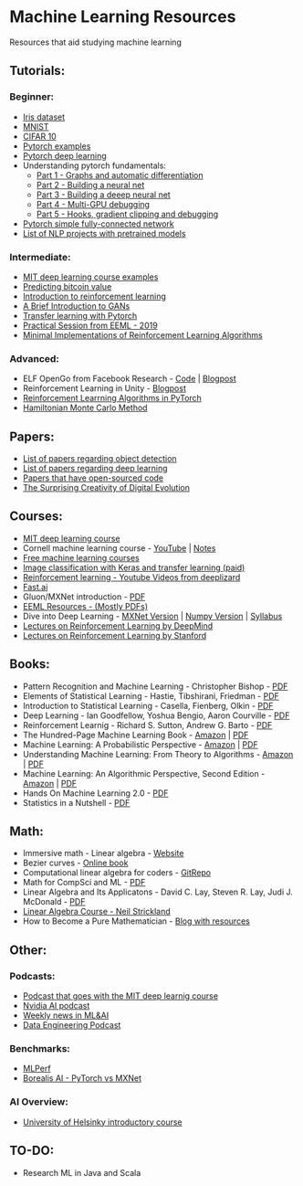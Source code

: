 # Machine Learning Resources
Resources that aid studying machine learning

## Tutorials:
### Beginner:
* [Iris dataset ](https://www.kaggle.com/gopaltirupur/iris-data-analysis-and-machine-learning-python)
* [MNIST](https://towardsdatascience.com/image-classification-in-10-minutes-with-mnist-dataset-54c35b77a38d)
* [CIFAR 10](https://github.com/deep-diver/CIFAR10-img-classification-tensorflow)
* [Pytorch examples](https://pytorch.org/tutorials/beginner/pytorch_with_examples.html)
* [Pytorch deep learning](https://pytorch.org/tutorials/beginner/deep_learning_60min_blitz.html)
* Understanding pytorch fundamentals: 
  * [Part 1 - Graphs and automatic differentiation](https://blog.paperspace.com/pytorch-101-understanding-graphs-and-automatic-differentiation/)
  * [Part 2 - Building a neural net](https://blog.paperspace.com/pytorch-101-building-neural-networks/)
  * [Part 3 - Building a deeep neural net](https://blog.paperspace.com/pytorch-101-advanced/)
  * [Part 4 - Multi-GPU debugging](https://blog.paperspace.com/pytorch-memory-multi-gpu-debugging/)
  * [Part 5 - Hooks, gradient clipping and debugging](https://blog.paperspace.com/pytorch-hooks-gradient-clipping-debugging/)
* [Pytorch simple fully-connected network](https://adventuresinmachinelearning.com/pytorch-tutorial-deep-learning/)
* [List of NLP projects with pretrained models](https://towardsdatascience.com/a-list-of-beginner-friendly-nlp-projects-using-pre-trained-models-dc4768b4bec0)

### Intermediate:
* [MIT deep learning course examples](https://github.com/lexfridman/mit-deep-learning)
* [Predicting bitcoin value](https://towardsdatascience.com/using-recurrent-neural-networks-to-predict-bitcoin-btc-prices-c4ff70f9f3e4)
* [Introduction to reinforcement learning](https://github.com/ShangtongZhang/reinforcement-learning-an-introduction)
* [A Brief Introduction to GANs](https://medium.com/sigmoid/a-brief-introduction-to-gans-and-how-to-code-them-2620ee465c30)
* [Transfer learning with Pytorch](https://towardsdatascience.com/transfer-learning-with-convolutional-neural-networks-in-pytorch-dd09190245ce)
* [Practical Session from EEML - 2019](https://github.com/eeml2019/PracticalSessions)
* [Minimal Implementations of Reinforcement Learning Algorithms](https://github.com/seungeunrho/minimalRL)

### Advanced:
* ELF OpenGo from Facebook Research - [Code](https://github.com/pytorch/ELF) | [Blogpost](https://research.fb.com/facebook-open-sources-elf-opengo/)
* Reinforcement Learning in Unity - [Blogpost](https://towardsdatascience.com/gettingstartedwithmarathonenvs-v0-5-0a-c1054a0b540c)
* [Reinforcement Learrning Algorithms in PyTorch](https://github.com/p-christ/Deep-Reinforcement-Learning-Algorithms-with-PyTorch)
* [Hamiltonian Monte Carlo Method](https://bayesianbrad.github.io/posts/2019_hmc.html#mjx-eqn-one)

## Papers:
* [List of papers regarding object detection](https://github.com/hoya012/deep_learning_object_detection)
* [List of papers regarding deep learning](https://github.com/terryum/awesome-deep-learning-papers)
* [Papers that have open-sourced code](https://paperswithcode.com/)
* [The Surprising Creativity of  Digital Evolution](https://github.com/AlexMuresan/Machine-Learning-Resources/blob/master/Papers/1803.03453.pdf)

## Courses:
* [MIT deep learning course](https://www.youtube.com/watch?list=PLrAXtmErZgOeiKm4sgNOknGvNjby9efdf&v=O5xeyoRL95U)
* Cornell machine learning course - [YouTube](https://www.youtube.com/playlist?list=PLl8OlHZGYOQ7bkVbuRthEsaLr7bONzbXS) | [Notes](http://www.cs.cornell.edu/courses/cs4780/2018fa/syllabus/index.html)
* [Free machine learning courses](https://techgrabyte.com/best-machine-learning-course-free/)
* [Image classification with Keras and transfer learning (paid)](https://www.pluralsight.com/courses/building-image-classification-solutions-keras-transfer-learning)
* [Reinforcement learning - Youtube Videos from deeplizard](https://www.youtube.com/playlist?list=PLZbbT5o_s2xoWNVdDudn51XM8lOuZ_Njv)
* [Fast.ai](https://www.fast.ai/)
* Gluon/MXNet introduction - [PDF](https://github.com/zackchase/gluon-slides/blob/master/sept18-gluon.pdf)
* [EEML Resources - (Mostly PDFs)](https://www.eeml.eu/resources)
* Dive into Deep Learning - [MXNet Version](http://d2l.ai/) | [Numpy Version](http://numpy.d2l.ai/) | [Syllabus](https://courses.d2l.ai/berkeley-stat-157/syllabus.html)
* [Lectures on Reinforcement Learning by DeepMind](https://www.youtube.com/playlist?list=PLqYmG7hTraZDNJre23vqCGIVpfZ_K2RZs)
* [Lectures on Reinforcement Learning by Stanford](https://onlinehub.stanford.edu/cs234)

## Books:
* Pattern Recognition and Machine Learning - Christopher Bishop - [PDF](http://users.isr.ist.utl.pt/~wurmd/Livros/school/Bishop%20-%20Pattern%20Recognition%20And%20Machine%20Learning%20-%20Springer%20%202006.pdf)
* Elements of Statistical Learning - Hastie, Tibshirani, Friedman - [PDF](https://github.com/AlexMuresan/Machine-Learning-Resources/blob/master/Books/ESLII_print12.pdf)
* Introduction to Statistical Learning - Casella, Fienberg, Olkin - [PDF](https://github.com/AlexMuresan/Machine-Learning-Resources/blob/master/Books/ISLR%20Seventh%20Printing.pdf)
* Deep Learning - Ian Goodfellow, Yoshua Bengio, Aaron Courville - [PDF](https://github.com/janishar/mit-deep-learning-book-pdf)
* Reinforcement Learnig - Richard S. Sutton, Andrew G. Barto - [PDF](http://incompleteideas.net/book/RLbook2018.pdf)
* The Hundred-Page Machine Learning Book - [Amazon](https://www.amazon.com/Hundred-Page-Machine-Learning-Book/dp/199957950X) | [PDF](http://themlbook.com/wiki/doku.php)
* Machine Learning: A Probabilistic Perspective - [Amazon](https://www.amazon.com/Machine-Learning-Probabilistic-Perspective-Computation/dp/0262018020/ref=mp_s_a_1_4?keywords=machine+learning&qid=1556172843&s=gateway&sr=8-4) | [PDF](https://doc.lagout.org/science/Artificial%20Intelligence/Machine%20learning/Machine%20Learning_%20A%20Probabilistic%20Perspective%20%5BMurphy%202012-08-24%5D.pdf)
* Understanding Machine Learning: From Theory to Algorithms - [Amazon](https://www.amazon.com/Understanding-Machine-Learning-Theory-Algorithms/dp/1107057132/ref=mp_s_a_1_16?keywords=machine+learning&qid=1556172889&s=gateway&sr=8-16) | [PDF](https://www.cs.huji.ac.il/~shais/UnderstandingMachineLearning/understanding-machine-learning-theory-algorithms.pdf)
* Machine Learning: An Algorithmic Perspective, Second Edition - [Amazon](https://www.amazon.com/Machine-Learning-Algorithmic-Perspective-Recognition/dp/1466583282/ref=mp_s_a_1_1?crid=QPG7SBC0L7P8&keywords=machine+learning+algorithmic+perspective&qid=1556172917&s=gateway&sprefix=machine+learning+algorithmic&sr=8-1) | [PDF](https://doc.lagout.org/science/Artificial%20Intelligence/Machine%20learning/Machine%20Learning_%20An%20Algorithmic%20Perspective%20%282nd%20ed.%29%20%5BMarsland%202014-10-08%5D.pdf)
* Hands On Machine Learning 2.0 - [PDF](https://github.com/AlexMuresan/Machine-Learning-Resources/blob/master/Books/Hands-on-Machine-Learning-with-Scikit-2E.pdf)
* Statistics in a Nutshell - [PDF](https://github.com/AlexMuresan/Machine-Learning-Resources/blob/master/Books/Sarah_Boslaugh_Paul_Watters-Statistics_in_a_Nutshell-EN.pdf)

## Math:
* Immersive math - Linear algebra - [Website](http://immersivemath.com/ila/index.html)
* Bezier curves - [Online book](https://pomax.github.io/bezierinfo/)
* Computational linear algebra for coders - [GitRepo](https://github.com/fastai/numerical-linear-algebra/blob/master/README.md)
* Math for CompSci and ML - [PDF](https://github.com/AlexMuresan/Machine-Learning-Resources/blob/master/Books/math-basics.pdf)
* Linear Algebra and Its Applicatons - David C. Lay, Steven R. Lay, Judi J. McDonald - [PDF](https://github.com/AlexMuresan/Machine-Learning-Resources/blob/master/Books/Linear_Algebra_and_Its_Applications%20-%20Lay.pdf)
* [Linear Algebra Course - Neil Strickland](https://neil-strickland.staff.shef.ac.uk/courses/MAS201/)
* How to Become a Pure Mathematician - [Blog with resources](http://hbpms.blogspot.com/)

## Other:
### Podcasts: 
* [Podcast that goes with the MIT deep learnig course](https://deeplearning.mit.edu/)
* [Nvidia AI podcast](https://blogs.nvidia.com/ai-podcast/)
* [Weekly news in ML&AI](https://twimlai.com/)
* [Data Engineering Podcast](https://www.dataengineeringpodcast.com/)

### Benchmarks:
* [MLPerf](https://mlperf.org/results/)
* [Borealis AI - PyTorch vs MXNet](https://www.borealisai.com/en/blog/standardizing-machine-learning-framework-applied-research/)

### AI Overview:
* [University of Helsinky introductory course](https://www.elementsofai.com)

## TO-DO:
* Research ML in Java and Scala
